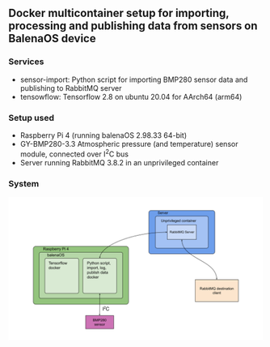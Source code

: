 ## Docker multicontainer setup for importing, processing and publishing data from sensors on BalenaOS device

### Services

- sensor-import: Python script for importing BMP280 sensor data and publishing to RabbitMQ server  
- tensowflow: Tensorflow 2.8 on ubuntu 20.04 for AArch64 (arm64)

### Setup used

* Raspberry Pi 4 (running balenaOS 2.98.33 64-bit)
* GY-BMP280-3.3 Atmospheric pressure (and temperature) sensor module, connected over I<sup>2</sup>C bus
* Server running RabbitMQ 3.8.2 in an unprivileged container

### System

<img src="./Documentation/software_system.svg" alt="System" width="700"/>
